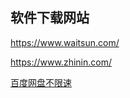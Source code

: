 ## 软件下载网站

https://www.waitsun.com/

https://www.zhinin.com/



[百度网盘不限速](https://www.baiduwp.com/)



